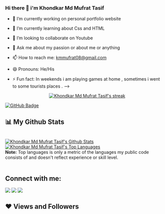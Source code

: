 ### Hi there 👋 i'm Khondkar Md Mufrat Tasif 


- 🔭 I’m currently working on personal portfolio website 
- 🌱 I’m currently learning  about Css and HTML 
- 👯 I’m looking to collaborate on Youtube
- 💬 Ask me about my passion or about me or anything 
- 📫 How to reach me: kmmufrat08@gmail.com
- 😄 Pronouns: He/His
- ⚡ Fun fact: In weekends i am playing games at home , sometimes i went to some tourists places . 
-->

 
  <p align="center">
    <a href="https://github.com/mufrat08github-readme-streak-stats">
        <img title="🔥 Get streak stats for your profile at git.io/streak-stats" alt="Khondkar Md Mufrat Tasif's streak" src="https://github-readme-streak-stats.herokuapp.com/?user=mufrat08&theme=black-ice&hide_border=true&stroke=0000&background=060A0CD0"/>
    </a>
</p>

<a href="https://github.com/mufrat08?tab=followers"><img src="https://img.shields.io/github/followers/mufrat08?label=Followers&style=social" alt="GitHub Badge"></a>

## 📊 My Github Stats

  <br/>
    <a href="https://github.com/mufrat08/github-readme-stats"><img alt="Khondkar Md Mufrat Tasif's Github Stats" src="https://github-readme-stats.vercel.app/api?username=mufrat08&show_icons=true&count_private=true&theme=react&hide_border=true&bg_color=0D1117" /></a>
  <a href="https://github.com/mufrat08/github-readme-stats"><img alt="Khondkar Md Mufrat Tasif's Top Languages" src="https://github-readme-stats.vercel.app/api/top-langs/?username=mufrat08&langs_count=8&count_private=true&layout=compact&theme=react&hide_border=true&bg_color=0D1117" /></a>
  <br/>
  <b>Note:</b> Top languages is only a metric of the languages my public code consists of and doesn't reflect experience or skill level.


<br/>
<br/>



## Connect with me:
<p align="left">

<a href = "#"><img src="https://img.icons8.com/fluent/48/000000/linkedin.png"/></a>
<a href = "https://twitter.com/FantasyBd1"><img src="https://img.icons8.com/fluent/48/000000/twitter.png"/></a>
<a href = "https://www.youtube.com/channel/UCP_TidSABQsMb8NjlpPB6LA"><img src="https://img.icons8.com/color/48/000000/youtube-play.png"/></a>
  </p>
  
  ## ❤ Views and Followers

